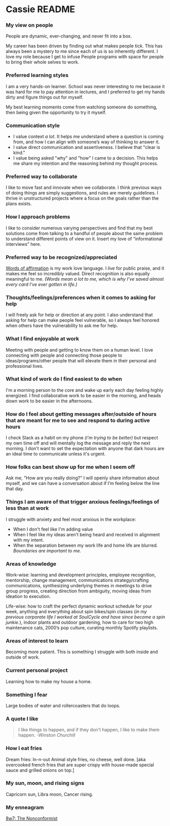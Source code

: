 # Cassie README

### My view on people

People are dynamic, ever-changing, and never fit into a box.

My career has been driven by finding out what makes people tick. This has always been a mystery to me since each of us is so inherently different. I love my role because I get to infuse People programs with space for people to bring their whole selves to work.

### Preferred learning styles

I am a very hands-on learner. School was never interesting to me because it was hard for me to pay attention in lectures, and I preferred to get my hands dirty and figure things out for myself.

My best learning moments come from watching someone do something, then being given the opportunity to try it myself.

### Communication style

- I value context _a lot_. It helps me understand where a question is coming from, and how I can align with someone’s way of thinking to answer it.
- I value direct communication and assertiveness. I believe that "clear is kind."
- I value being asked "why" and "how" I came to a decision. This helps me share my intention and the reasoning behind my thought process.

### Preferred way to collaborate

I like to move fast and innovate when we collaborate. I think previous ways of doing things are simply suggestions, and rules are merely guidelines. I thrive in unstructured projects where a focus on the goals rather than the plans exists.

### How I approach problems

I like to consider numerous varying perspectives and find that my best solutions come from talking to a handful of people about the same problem to understand different points of view on it. Insert my love of “informational interviews” here.

### Preferred way to be recognized/appreciated

[Words of affirmation](https://www.5lovelanguages.com/learn) is my work love language. I _live_ for public praise, and it makes me feel so incredibly valued. Direct recognition is also equally meaningful to me. _(Words mean a lot to me, which is why I’ve saved almost every card I've ever gotten in life.)_

### Thoughts/feelings/preferences when it comes to asking for help

I will freely ask for help or direction at any point. I also understand that asking for help can make people feel vulnerable, so I always feel honored when others have the vulnerability to ask me for help.

### What I find enjoyable at work

Meeting with people and getting to know them on a human level. I love connecting with people and connecting those people to ideas/programs/other people that will elevate them in their personal and professional lives.

### What kind of work do I find easiest to do when

I'm a morning person to the core and wake up early each day feeling highly energized. I find collaborative work to be easier in the morning, and heads down work to be easier in the afternoons.

### How do I feel about getting messages after/outside of hours that are meant for me to see and respond to during active hours

I check Slack as a habit on my phone _(i'm trying to be better)_ but respect my own time off and will mentally log the message and reply the next morning. I don't want to set the expectation with anyone that dark hours are an ideal time to communicate unless it's urgent.

### How folks can best show up for me when I seem off

Ask me, "How are you really doing?" I will openly share information about myself, and we can have a conversation about if I’m feeling below the line that day.

### Things I am aware of that trigger anxious feelings/feelings of less than at work

I struggle with anxiety and feel most anxious in the workplace:

- When I don't feel like I'm adding value
- When I feel like my ideas aren't being heard and received in alignment with my intent.
- When the separation between my work life and home life are blurred. _Boundaries are important to me._

### Areas of knowledge

Work-wise: learning and development principles, employee recognition, mentorship, change management, communications strategy/crafting communications, synthesizing underlying themes in meetings to drive group progress, creating direction from ambiguity, moving ideas from ideation to execution.

Life-wise: how to craft the perfect dynamic workout schedule for your week, anything and everything about spin bikes/spin classes (_in my previous corporate life I worked at SoulCycle and have since become a spin junkie._), indoor plants and outdoor gardening, how to care for two high maintenance cats, 2000’s pop culture, curating monthly Spotify playlists.

### Areas of interest to learn

Becoming more patient. This is something I struggle with both inside and outside of work.

### Current personal project

Learning how to make my house a home.

### Something I fear

Large bodies of water and rollercoasters that do loops.

### A quote I like

> I like things to happen, and if they don't happen, I like to make them happen.
> _-Winston Churchill_

### How I eat fries

Dream fries: In-n-out Animal style fries, no cheese, well done. [aka overcooked french fries that are super crispy with house-made special sauce and grilled onions on top.]

### My sun, moon, and rising signs

Capricorn sun, Libra moon, Cancer rising.

### My enneagram

[8w7: The Nonconformist](https://www.crystalknows.com/enneagram/type-8/wing-7)
